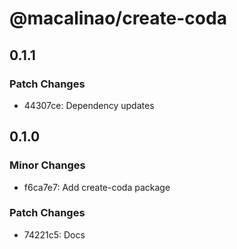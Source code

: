 # @macalinao/create-coda

## 0.1.1

### Patch Changes

- 44307ce: Dependency updates

## 0.1.0

### Minor Changes

- f6ca7e7: Add create-coda package

### Patch Changes

- 74221c5: Docs
